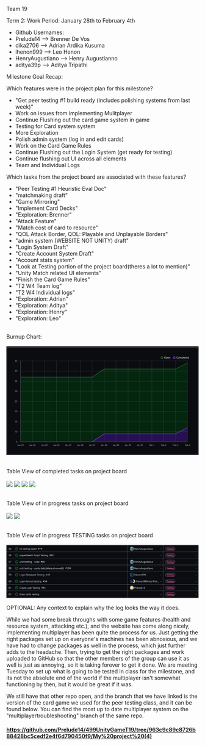 Team 19

Term 2:
Work Period: January 28th to February 4th
<ul>
<li>Github Usernames:</li>
<li>Prelude14 --> Brenner De Vos</li>
<li>dika2706 --> Adrian Ardika Kusuma</li>
<li>lhenon999 --> Leo Henon</li>
<li>HenryAugustiano --> Henry Augustianno</li>
<li>aditya39p --> Aditya Tripathi</li>
</ul>

Milestone Goal Recap:<br>

Which features were in the project plan for this milestone?
<ul>
<li>"Get peer testing #1 build ready (includes polishing systems from last week)"</li>
<li>Work on issues from implementing Mulitplayer</li>
<li>Continue Flushing out the card game system in game</li>
<li>Testing for Card system system</li>
<li>More Exploration</li>
<li>Polish admin system (log in and edit cards)</li>
<li>Work on the Card Game Rules</li>
<li>Continue Flushing out the Login System (get ready for testing)</li>
<li>Continue flushing out UI across all elements</li>
<li>Team and Individual Logs</li>
</ul>

Which tasks from the project board are associated with these features?
<ul>
<li>"Peer Testing #1 Heuristic Eval Doc"</li>
<li>"matchmaking draft"</li>  
<li>"Game Mirroring"</li>
<li>"Implement Card Decks"</li>
<li>"Exploration: Brenner"</li>
<li>"Attack Feature"</li>
<li>"Match cost of card to resource"</li>
<li>"QOL Attack Border, QOL: Playable and Unplayable Borders"</li>
<li>"admin system (WEBSITE NOT UNITY) draft"</li>
<li>"Login System Draft"</li>
<li>"Create Account System Draft"</li>
<li>"Account stats system"</li>
<li>"Look at Testing portion of the project board(theres a lot to mention)"</li>
<li>"Unity Match related UI elements"</li>
<li>"Finish the Card Game Rules"</li>
<li>"T2 W4 Team log"</li>
<li>"T2 W4 Individual logs"</li>
<li>"Exploration: Adrian"</li>
<li>"Exploration: Aditya"</li>
<li>"Exploration: Henry"</li>
<li>"Exploration: Leo"</li>
</ul>

<br>Burnup Chart:<br><br>
<img src = "log_imgs/burnUpFEB04.png"/>

<br>Table View of completed tasks on project board<br><br>
<img src = "log_imgs/compTasksFEB04_P1-1-14.PNG"/>
<img src = "log_imgs/compTasksFEB04_P2-14-27.PNG"/>
<img src = "log_imgs/compTasksFEB04_P3-27-40.PNG"/>
<img src = "log_imgs/compTasksFEB04_P4-40-51.PNG"/>

<br>Table View of in progress tasks on project board<br><br>
<img src = "log_imgs/inProgTasksFEB04_P1-60-73.PNG"/>
<img src = "log_imgs/inProgTasksFEB04_P2-73-79.PNG"/>

<br>Table View of in progress TESTING tasks on project board<br><br>
<img src = "log_imgs/inProgTESTING_FEB04.png"/>

OPTIONAL: Any context to explain why the log looks the way it does.
<br><p>While we had some break throughs with some game features (health and resource system, attacking etc.), and the website has 
come along nicely, implementing multiplayer has been quite the process for us. Just getting the right packages set up on everyone's
machines has been abnoxious, and we have had to change packages as well in the process, which just further adds to the headache. Then, 
trying to get the right packages and work uploaded to GitHub so that the other members of the group can use it as well is just as annoying,
so it is taking forever to get it done. We are meeting Tuesday to set up what is going to be tested in class for the milestone, and its not 
the absolute end of the world if the multiplayer isn't somewhat functioning by then, but it would be great if it was.

We still have that other repo open, and the branch that we have linked is the version of the card game we used for the peer testing class, and it can be found below. You can find the most up to date 
multiplayer system on the "multiplayertroubleshooting" branch of the same repo.</p>

#### https://github.com/Prelude14/499UnityGameT19/tree/963c9c89c8726b88428bc5cedf2e4f6d790450f9/My%20project%20(4)
